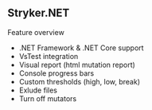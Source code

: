 ## Stryker.NET
Feature overview
* .NET Framework & .NET Core support
* VsTest integration
* Visual report (html mutation report)
* Console progress bars
* Custom thresholds (high, low, break)
* Exlude files
* Turn off mutators
